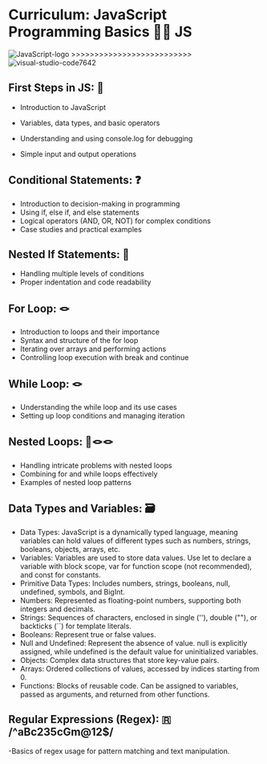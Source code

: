 # Curriculum: JavaScript Programming Basics 👨‍💻 JS

![JavaScript-logo](https://github.com/Cappricornia/First-Steps-in-JS/assets/90700181/b409eb0a-64a4-45d5-a1fe-1ddfb8c697a2) >>>>>>>>>>>>>>>>>>>>>>>>>>
![visual-studio-code7642](https://github.com/Cappricornia/First-Steps-in-JS/assets/90700181/32ea366a-4f4b-4a9c-bbe9-fa6943270bf2)


## First Steps in JS: 🏁

- Introduction to JavaScript
- Variables, data types, and basic operators
- Understanding and using console.log for debugging

- Simple input and output operations

## Conditional Statements: ❓
- Introduction to decision-making in programming
- Using if, else if, and else statements
- Logical operators (AND, OR, NOT) for complex conditions
- Case studies and practical examples

## Nested If Statements: 🪹
- Handling multiple levels of conditions
- Proper indentation and code readability

## For Loop: 🪢
- Introduction to loops and their importance
- Syntax and structure of the for loop
- Iterating over arrays and performing actions
- Controlling loop execution with break and continue

## While Loop: 🪢
- Understanding the while loop and its use cases
- Setting up loop conditions and managing iteration

## Nested Loops: 🪹🪢🪢
- Handling intricate problems with nested loops
- Combining for and while loops effectively
- Examples of nested loop patterns

## Data Types and Variables: 🗃️

- Data Types: JavaScript is a dynamically typed language, meaning variables can hold values of different types such as numbers, strings, booleans, objects, arrays, etc.
- Variables: Variables are used to store data values. Use let to declare a variable with block scope, var for function scope (not recommended), and const for constants.
- Primitive Data Types: Includes numbers, strings, booleans, null, undefined, symbols, and BigInt.
- Numbers: Represented as floating-point numbers, supporting both integers and decimals.
- Strings: Sequences of characters, enclosed in single (''), double (""), or backticks (``) for template literals.
- Booleans: Represent true or false values.
- Null and Undefined: Represent the absence of value. null is explicitly assigned, while undefined is the default value for uninitialized variables.
- Objects: Complex data structures that store key-value pairs.
- Arrays: Ordered collections of values, accessed by indices starting from 0.
- Functions: Blocks of reusable code. Can be assigned to variables, passed as arguments, and returned from other functions.

## Regular Expressions (Regex): 🇷 /^aBc235cGm@12$/
-Basics of regex usage for pattern matching and text manipulation.
